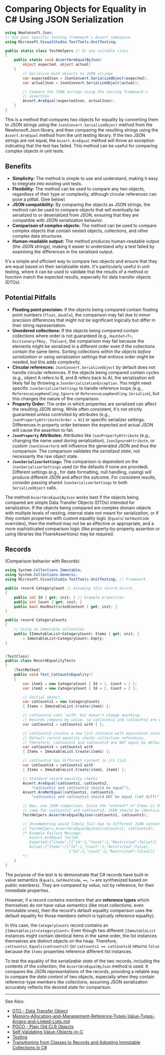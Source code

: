 # Comparing Objects for Equality in C# Using JSON Serialization

```C#
using Newtonsoft.Json;
// Use your specific testing framework's Assert namespace
using Microsoft.VisualStudio.TestTools.UnitTesting;

public static class TestHelpers // Or any suitable class
{
    public static void AssertAreEqualByJson(
        object expected, object actual)
    {
        // Serialize both objects to JSON strings
        var expectedJson = JsonConvert.SerializeObject(expected);
        var actualJson = JsonConvert.SerializeObject(actual);

        // Compare the JSON strings using the testing framework's
        // assertion
        Assert.AreEqual(expectedJson, actualJson);
    }
}
```

This is a method that compares two objects for equality by converting them to JSON strings using the
`JsonConvert.SerializeObject` method from the Newtonsoft.Json library, and then comparing the resulting strings using
the `Assert.AreEqual` method from the unit testing library. If the two JSON strings are not equal, the `Assert.AreEqual`
method will throw an exception indicating that the test has failed. This method can be useful for comparing complex
objects in unit tests.

## Benefits

* **Simplicity:** The method is simple to use and understand, making it easy to integrate into existing unit tests.
* **Flexibility:** The method can be used to compare any two objects, regardless of their type or complexity, although
  circular references can pose a pitfall. (See below)
* **JSON compatibility:** By comparing the objects as JSON strings, the method can be used to compare objects that will
  eventually be serialized to or deserialized from JSON, ensuring that they are compatible with JSON serialization
  behavior.
* **Comparison of complex objects:** The method can be used to compare complex objects that contain nested objects,
  collections, and other complex data structures.
* **Human-readable output:** The method produces human-readable output (the JSON strings), making it easier to
  understand *why* a test failed by examining the differences in the serialized output.

It's a simple and efficient way to compare two objects and ensure that they are equal based on their serializable state.
It's particularly useful in unit testing, where it can be used to validate that the results of a method or function
match the expected results, especially for data transfer objects (DTOs).

## Potential Pitfalls

* **Floating point precision:** If the objects being compared contain floating point numbers (`float`, `double`), the
  comparison may fail due to minor precision differences that might not be significant logically but differ in their
  string representation.
* **Unordered collections:** If the objects being compared contain collections where order is not guaranteed (e.g.,
  `HashSet<T>`, `Dictionary<TKey, TValue>`), the comparison may fail because the elements might be serialized in a
  different order even if the collections contain the same items. Sorting collections *within the objects before
  serialization* or using serialization settings that enforce order might be needed, but this adds complexity.
* **Circular references:** `JsonConvert.SerializeObject` by default does not handle circular references. If the objects
  being compared contain cycles (e.g., object A refers to B, and B refers back to A), the serialization will likely fail
  by throwing a `JsonSerializationException`. You might need specific `JsonSerializerSettings` to handle reference
  loops (e.g., `ReferenceLoopHandling.Ignore` or `ReferenceLoopHandling.Serialize`), but this changes the nature of the
  comparison.
* **Property Order:** The order in which properties are serialized can affect the resulting JSON string. While often
  consistent, it's not strictly guaranteed unless controlled by attributes (e.g., `JsonPropertyAttribute(Order = N)`) or
  specific serializer settings. Differences in property order between the expected and actual JSON will cause the
  assertion to fail.
* **`JsonProperty` Attributes:** Attributes like `JsonPropertyAttribute` (e.g., changing the name used during
  serialization), `JsonIgnoreAttribute`, or custom `JsonConverter`s will influence the generated JSON and thus the
  comparison. The comparison validates the *serialized state*, not necessarily the raw object state.
* **`JsonSerializerSettings`:** The comparison is dependent on the `JsonSerializerSettings` used (or the defaults if
  none are provided). Different settings (e.g., for date formatting, null handling, casing) will produce different JSON
  and affect the outcome. For consistent results, consider passing shared `JsonSerializerSettings` to both
  `SerializeObject` calls.

The method `AssertAreEqualByJson` works best if the objects being compared are simple Data Transfer Objects (DTOs)
intended for serialization. If the objects being compared are complex domain objects with multiple levels of nesting,
internal state not meant for serialization, or if they contain properties with custom equality logic (`Equals`/
`GetHashCode` overrides), then the method may not be as effective or appropriate, and a more sophisticated comparison
logic (like property-by-property assertion or using libraries like FluentAssertions) may be required.

## Records

(Comparison behavior with Records)

```C#
using System.Collections.Immutable;
using System.Collections.Generic;
using Microsoft.VisualStudio.TestTools.UnitTesting; // Framework

public record CategoryCount // Assuming this record exists
{
    public int Id { get; init; } // Example properties
    public int Count { get; init; }
    public bool HasRestrictedContent { get; init; }
}

public record CategoryCounts
{
    // Using an immutable collection
    public IImmutableList<CategoryCount> Items { get; init; }
        = ImmutableList<CategoryCount>.Empty;
}


[TestClass]
public class RecordEqualityTests
{
    [TestMethod]
    public void Test_CatCountsEquality()
    {
        var item1 = new CategoryCount { Id = 1, Count = 1 };
        var item2 = new CategoryCount { Id = 2, Count = 2 };

        // Initial object
        var catCounts1 = new CategoryCounts
        { Items = ImmutableList.Create(item1) };

        // catCounts2 uses 'with' but doesn't change anything.
        // Records compare by value, so catCounts1 and catCounts2 are equal.
        var catCounts2 = catCounts1 with { };

        // catCounts3 creates a new list instance with equivalent content.
        // Default record equality checks collection references.
        // Therefore, catCounts1 and catCounts3 are NOT equal by default.
        var catCounts3 = catCounts1 with
        { Items = ImmutableList.Create(item1) };

        // catCounts4 has different content in its list.
        var catCounts4 = catCounts1 with
        { Items = ImmutableList.Create(item1, item2) };

        // Standard record equality checks
        Assert.AreEqual(catCounts1, catCounts2,
            "catCounts1 and catCounts2 should be equal");
        Assert.AreNotEqual(catCounts1, catCounts3,
            "catCounts1 and catCounts3 should NOT be equal (ref diff)");

        // Now, use JSON comparison. Since the *content* of Items is the
        // same for catCounts1 and catCounts3, JSON should be identical.
        TestHelpers.AssertAreEqualByJson(catCounts1, catCounts3);

        // Uncommenting would likely fail due to different JSON content
        // TestHelpers.AssertAreEqualByJson(catCounts1, catCounts4);
        /* Example Failure Message:
           Assert.AreEqual failed.
           Expected:{"Items":[{"Id":1,"Count":1,"Restricted":false}]}
           Actual:{"Items":[{"Id":1,"Count":1,"Restricted":false},
                             {"Id":2,"Count":2,"Restricted":false}]}
        */
    }
}
```

The purpose of the test is to demonstrate that C# records have built-in value semantics (`Equals`, `GetHashCode`, `==`,
`!=` are synthesized based on public members). They are compared by *value*, not by reference, for their immediate
properties.

However, if a record contains members that are **reference types** which themselves do not have value semantics (like
most collections, even immutable ones), then the record's default equality comparison uses the default equality for
those members (which is typically reference equality).

In this case, the `CategoryCounts` record contains an `IImmutableList<CategoryCount>`. Even though two different
`IImmutableList` instances might contain identical items in the same order, the list instances themselves are distinct
objects on the heap. Therefore, `catCounts1.Equals(catCounts3)` (or `catCounts1 == catCounts3`) returns `false` because
the `Items` properties reference different list instances.

To test the equality of the *serializable state* of the two records, including the contents of the collection, the
`AssertAreEqualByJson` method is used. It compares the JSON representations of the records, providing a reliable way to
compare the *data content* of two objects, especially when they contain reference-type members like collections,
assuming JSON serialization accurately reflects the desired state for comparison.

---
See Also:

- [DTO - Data Transfer Object](DTO-Data-Transfer-Object.md)
- [Memory-Allocation-and-Management-Reference-Types-Value-Types-Arrays-and-Linked-Lists.md](Memory-Allocation-and-Management-Reference-Types-Value-Types-Arrays-and-Linked-Lists.md)
- [POCO - Plain Old CLR Objects](POCO-Plain-Old-CLR-Objects.md)
- [Self-Validating-Value-Objects-in-C](Self-Validating-Value-Objects-in-C.md)
- [Testing](Testing.md)
- [Transitioning from Classes to Records and Adopting Immutable Collections in C#](Transitioning-from-Classes-to-Records-and-Adopting-IImmutableList-in-C.md)